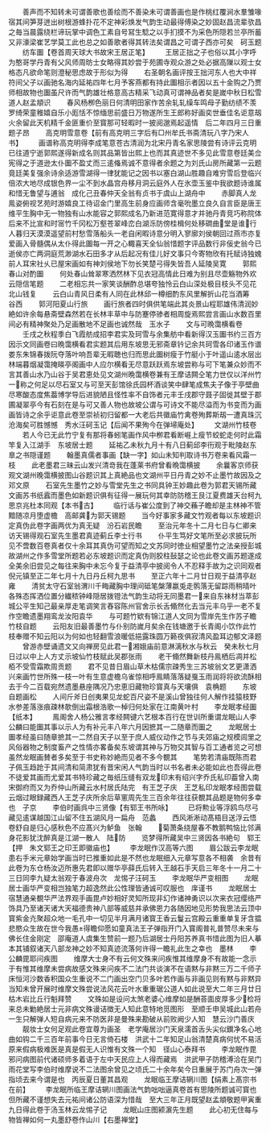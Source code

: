 <!-- { "loadSidebar": true } -->
　　善声而不知转未可谓善歌也善绘而不善染未可谓善画也是作桃红覆涧水羣雏喙宿其间笋芽迸出树根游蜂扑花不定神彩焕发气韵生动最得傅染之妙固赵昌流辈欤昌之毎当晨露绕栏谛玩掌中调色工素自号冩生騐之以手扪摸不为采色所隠若兰亭所蓄又非濠梁崔艺学莫工此也总之如善歌者得其转法矣谓昌之可谓子西亦可矣　砢玉题
　　纺车圗【卷首周天球大书故宋王居正笔】
　　王居正拙之子也俗以其小字呼为憨哥学丹青有父风师周昉士女略得其妙尝于苑圃寺观众游之处必据高隟以观士女格态凡欲命笔则澄秘思虑故于形似为得
　　右圣朝名画评按王拙河东人也大中祥符间父子以画驰名海内延祐四年七月予客燕都有持此圗相示者因以五十金购之乃贾师相故物也圗虽尺许而气韵雄壮格意高古精采飞动真可谓神品者矣是嵗中秋日松雪道人赵孟頫识
　　春风杨栁色丽日何清明田家作苦余轧轧缲车鸣母子勤纺绩不羡罗绮荣童稚嬉自乐小厖恬不惊缅思前盛日万物遂所生王郎称好画奕世垂佳名讵意刼火余留此天机精千金匪重价至寳那可轻暇时一披阅邈焉起遥情　后二年四月三日重题子昂
　　高克明雪意卷【前有高克明三字后有□州牟氏书斋清玩八字乃宋人书】
　　画谱称高克明得李成笔意苍古清润为北宋丹青名家思陵尝有诗评云克明已往道宁逝郭熙遂得新成名则其品第皆出熙上也而其真迹世不多见此雪意卷廷美佥宪得之于道逊太仆圗不盈丈而三逺偹焉诚不意得者余题之为刘氏山房所藏第一云题竟廷美复强余诗余适游雪湖得一律犹能记之因书以塞白湖山胜趣自难穷雪后登临兴倍浓大地尽成银色界一尘不到水晶宫舟移月洞云庭外人在氷壶玉鉴中我欲题诗谁属和惜无鲁望与逋翁　成化己丑春仲天全翁有贞书于虞山上湖舟中
　　赤脚真人龙鳯姿俯视艺苑时游嬉良工待诏金门里高生前身应画师含毫吮墨立良久自言臣是唐王维平生胸中无一物独有山水能容之郭熙成名乃新进范寛得意才并驰丹青竞巧称院体后来不比宣和时宻竹千冈松万壑苍翠峰峦白湖泺防傍桂楫何处移磵曲堂是谁行人暮归天漠漠遥望前村愁雪落船头一老自闲暇诗意分明入寥廓刘侯朝回过燕市亦复爱画入骨髓偶从太仆得此圗每一开之心輙喜天全仙翁惜题字评品数行非佞史翁今已逝侯亦亡两洞庭荒渺湖水石田多才从后起况有佳儿好文事只今寄物欣有托赋诗独媿前人耳宋社乆已屋宋画如有神刘侯地下勿长笑楚弓得失皆吾人延陵吴寛
　　郭熙春山对酌圗
　　何处春山耸翠寒洒然林下见衣冠高情此日难为别且尽壶觞物外欢　云隠信笔题
　　二老相忘共一家笑谈酬酢总堪夸独怜云白山深处极目枝头不见花　北山钱复
　　云白山青风日柔有人同在此林邱一樽细酌东风里解折山花当酒筹　谷西
　　郭河阳夏山行旅
　　画行旅者四时俱供笔端此其炎景山程耶雄伟清润妙絶如许余每悬斋壁森然若在长林丰草中与防蹇停骖者相周旋焉熙尝言画山水数百里间必有精神聚处乃足画散地不足画也诚然哉　玉水子
　　文与可晩霭横看卷
　　壬戌之秋程季白飞霞舫成招李君实及珂雪与余集舫中看新得汉玉圗书约三百方因示文同画卷曰晩霭横看君实题其后用东坡思无邪斋章钤记余共珂雪各印诸玉作谱娄东朱锦春拨阮夺落叶响吾辈无暇聴也归而思此圗树瘦于竹艇小于叶遥山逺水层出林端暮烟凝霭掩暎亭阁画中人应尔横看无尽意跃跃焉东坡尝称与可下笔兼众妙而不言其善山水乃山谷于吴君恵处见文湖州晩霭横卷兼有王摩诘闗仝笔力世仅以洋州竹一称之何足以尽石室又与可至天彭馆徐氏园杯酒谈笑中肆笔成焦夫子像于亭壁曲尽寒酸态度焦葢博学导后进貌陋且怪性率不自饰者元丰壬戌郡守聂子固徙其壁于郡圃凝翠亭今有石刻在是与可又善人物也故坡公谓与可诗文不能尽溢而为书变而为画画皆诗之余乎讵意此卷至崇祯初归留都一大老后共徽庙竹禽卷殉葬斯刼一遭真珠沉沧海矣可胜憾憾　秀水汪砢玉记【后闻不果殉今在弹埽庵处】
　　文湖州竹枝卷
　　若人今已无此竹宁复有那将春蚓笔画作风中栁君看断崕上瘦节蛟蛇走何时此霜竿复入江湖手　东坡居士题
　　延祐乙未秋九月十有八日蓟邱李衎观于毗陵赵东臯之书隠谨题
　　翰墨真儒者事画【缺一字】如山未知判取诗书万卷来看风霜一枝
　　此老墨君三昧云山发兴清竒我在蓬莱书府曾看晩霭横披
　　余曩客京师获观文湖州晚霭横披图山谷题识其上真絶品也文湖州平日丹青之妙不止墨竹故因及之邓文原
　　石室先生墨竹之妙与雪堂先生之书同具钟王妙趣此卷为郭君天锡所藏文画苏书纸蠧而墨色如新题识俱有征得一展玩何其幸防防稽王艮江夏费雄天台柯九思京兆杜本同观【本书古】
　　临行话与崔公度到了神交蘓子瞻却是主林神不管黯随凉月堕虚檐　高邮龚为郭天锡题
　　当今好事家多藏文竹观者每以东坡题识定真伪此卷字画两优为真无疑　汾石岩民瞻
　　至治元年冬十二月七日与仁卿来访天锡得观石室先生墨君真迹蓟丘李士行书
　　仆平生笃好文笔所至必求披玩所见不啻数百卷真者仅十余耳其真伪可望而知之文苏同时徳业相望墨竹之法亲授彭城故湖州之作多雪堂所题若必东坡题识而定真伪则胶柱鼔瑟之论也此卷文画苏题遂成全美余旧尝见之每往来胸中未忘今复于益清亭中披阅令人不忍释手故为之识同观者倪元镇至正二年七月十九日丹丘柯九思书
　　至正六年十二月廿日观于益清亭赵雍
　　清贫太守石室翁渭川千畮藏胸中理间砥笔槃薄嬴兎走鹘落无留踪雨稍晴叶各殊态挥洒位置分纎秾钟峰隠居拨镫法气韵生动将无同墨君一来自东袜材当萃彭城公平生知己最亲厚走笔调笑言舂容陈州官舍示长舌翛然化去当元丰乌乎一老不复作空瞻遗墨翔鸾龙汝阳袁华
　　与可题竹欵有锦江道人文同为雪岸先生作苏子瞻竹枝自题
　　云阳友旧最善墨竹与仆别防嵗月矣余在钱塘邀于长青阁小饮作此竹枝奉赠不知云阳以为何如也轻翻雪浪暖低挹露珠圆万籁夜俱寂清风盈耳边郁文泽题
　　曾游赤壁诵遗文又向禅房见此君一湘娥庙前意淋漓秋水与秋云　癸未秋七月日过以中上人方丈示坡仙竹枝赋此吴郡张雨
　　老干翛然舞新枝丹鳯栖后凋并松栢不受雪霜欺周贡题
　　君不见昔日眉山草木枯儒宗疎秀生三苏坡翁文艺更潇洒兴来画竹世所殊一枝一叶有生意虚檐乌雀惊相呼鳯睛落落疑戛玉雨润将将欲流酥相去于今二百载宛然遗墨悬座隅况乃忠恵旧藏物珍寳真与天壤俱　袁桷题
　　东坡自题画松
　　人间斤斧日创夷果见龙蛇百尺姿不是溪山曾独往何人解作挂猿枝野水参差落涨痕疎林欹倒出霜根浩歌一棹归何处家在江南黄叶村
　　李龙眠孝经圗【纸本】
　　鳯阁舍人杨公雅言孝经闗键六艺根本百行在世训所重谓龙眠山人李公麟曰能圗其事以示人为有补元丰八年六月因摭其一二随章而圗之
　　龙眠居士圗孝经虽曰随章摭其一二然自天子以至于庶人威仪动作之节与夫郊庙之规模闾里之风俗器物之制度畜产之性情亦畧备矣东坡谓其神与万物交其智与百工通者览之可想虽然龙眠画賛者多矣至于书史称妙絶而见者不多今覩其
　　笔势若清庙既陈而君子佩玉趋跄于其间清和简肃犹有晋宋闲人气韵当时以书名者未必能如此也吾得此卷不徒爱其画而尤爱其书特珍藏之毎纸压缝有双龙印末有绍兴字乔氏私印葢曾入南宋御府而又为乔仲山所藏云水村居氏陆完　有王芝子庆　王芝私印龙眠孝经图尝载云烟过眼録藏西人王芝子庆所余后草窻周先生三百余年往往获覩其品题是物何多幸也　子京
　　李伯时画呉中三贤像【有郓王书所咏】
　　已将勲业等浮鸥鸟尽弓藏见逺谋越国江山留不住五湖风月一扁舟　范蠡
　　西风淅淅动髙梧目送浮云悟卷舒自是归心感秋色不应髙兴为鲈鱼　张翰
　　菊萧条绕屋春不教鹅鸭恼比邻满身花影犹沈醉真是江湖一散人　陆防
　　览梦得所藏吴中三贤因各书絶句　郓王【押　朱文郓王之印王即徽庙也】
　　李龙眠作汉高等六图
　　眉公跋云李龙眠患右手米元章始学画当时已推重如此是不然也龙眠细入元章写意各不相袭　余昔有此卷为东仓杨汝迈所惠先君即以赠华亭薛氏后转入王越石手天启三年冬十一月二十三日同李九疑太翁观于春波舟次　龙惕子汪砢玉
　　李龙眠华严变相图
　　龙眠居士画华严变相岂独笔力超逸然此公性理皆通诚可叹服也　庠谨书
　　龙眠居士宿慧通亲覩华严法界观手画毘卢妙相好灵知所现非幻作诸神勇识以次来衣冠缨络严饰具乃至诸天诸大天福德贵神八部等威慈并承佛恩力各随因地见形势我思法云顶中寳紫金灮聚超众地一毛孔中一切见半月满月诸寳王香云鬘云宫殿云重重单复牙含揾悲愍众生故在世今我愚得瞻仰愿如童真法王子弹指开门入寳阁普礼普赞尽未来与佛长住金刚定　邵庵道人虞集生赞前一题乃后湖居士丹阳苏养真书惜此图为旧人摹本其铺叙诸天八部龙神之妙不知真迹流落何许得一瞻礼此生之幸也　墨林
　　李公麟毘耶问疾图
　　维摩大士身不有云何文殊来问疾惟其维摩身不有故能一念示于有惟其维摩未尝病故感文殊来问疾不二法门共谈演不在语黙与非黙三万二千师子床恒河沙数香积国众生重说不二门画出空门贝多叶若作画与非画见则有黙与非黙异当知未曾开展时维摩文殊尝说法风花云叶水重重琚公道人如此说至大二年三月廿日枯木岩比丘行魁拜赞
　　文殊如是设问太煞老婆心维摩如是酬荅面皮厚多少检将来总未勦絶居士元非病文殊谩诘徴无人知此意特地觅图形　至顺壬申吴城此山若舟一生只解弹人短自病元来不防医非是曼殊来勘破从前败阙少人知　慧云沙门善庆
　　靓妆士女何足观此卷宜尊为画圣　老学庵居沙门天泉濡首舌头尖似鑚净名心地曲如钩二千三百年前事今日无言倚石楼　洪武十二年知足山翁清楚真病何忧不易活原来假病极难医是真是假无人识惟有文殊一个知　径山心泰拜书
　　李龙眠作毘邪问病图前代诸硕师多着语于左中天民应上人得而藏焉　洪武甲子防稽溥洽在吴门雨花堂写李伯时维摩说不二法图余曾见之顷氏二十余年矣今日重展于苏门舟次一弹指顷去来今谓是也　丙辰夏日董其昌观
　　龙眠临王摩诘辋川图【绢素上髙宗书在前】
　　李龙眠所临王摩诘辋川图画法气韵咄咄逼真卷首有思陵所题诚可寳也但所藏不谨想失去元祐间诸公防语深为惜哉　至大三年正月既望赵孟頫敬题甲寅重九日得此卷于汤玉林云龙惕子记
　　龙眠山庄图颍濵先生题
　　此心初无住每与物皆禅如何一丸墨舒卷作山川【右墨禅堂】
